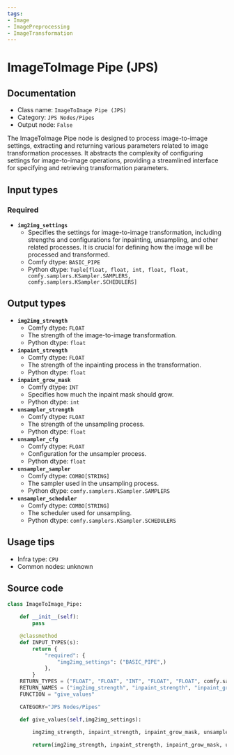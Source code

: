 ```yaml
---
tags:
- Image
- ImagePreprocessing
- ImageTransformation
---
```


# ImageToImage Pipe (JPS)
## Documentation
- Class name: `ImageToImage Pipe (JPS)`
- Category: `JPS Nodes/Pipes`
- Output node: `False`

The ImageToImage Pipe node is designed to process image-to-image settings, extracting and returning various parameters related to image transformation processes. It abstracts the complexity of configuring settings for image-to-image operations, providing a streamlined interface for specifying and retrieving transformation parameters.
## Input types
### Required
- **`img2img_settings`**
    - Specifies the settings for image-to-image transformation, including strengths and configurations for inpainting, unsampling, and other related processes. It is crucial for defining how the image will be processed and transformed.
    - Comfy dtype: `BASIC_PIPE`
    - Python dtype: `Tuple[float, float, int, float, float, comfy.samplers.KSampler.SAMPLERS, comfy.samplers.KSampler.SCHEDULERS]`
## Output types
- **`img2img_strength`**
    - Comfy dtype: `FLOAT`
    - The strength of the image-to-image transformation.
    - Python dtype: `float`
- **`inpaint_strength`**
    - Comfy dtype: `FLOAT`
    - The strength of the inpainting process in the transformation.
    - Python dtype: `float`
- **`inpaint_grow_mask`**
    - Comfy dtype: `INT`
    - Specifies how much the inpaint mask should grow.
    - Python dtype: `int`
- **`unsampler_strength`**
    - Comfy dtype: `FLOAT`
    - The strength of the unsampling process.
    - Python dtype: `float`
- **`unsampler_cfg`**
    - Comfy dtype: `FLOAT`
    - Configuration for the unsampler process.
    - Python dtype: `float`
- **`unsampler_sampler`**
    - Comfy dtype: `COMBO[STRING]`
    - The sampler used in the unsampling process.
    - Python dtype: `comfy.samplers.KSampler.SAMPLERS`
- **`unsampler_scheduler`**
    - Comfy dtype: `COMBO[STRING]`
    - The scheduler used for unsampling.
    - Python dtype: `comfy.samplers.KSampler.SCHEDULERS`
## Usage tips
- Infra type: `CPU`
- Common nodes: unknown


## Source code
```python
class ImageToImage_Pipe:

    def __init__(self):
        pass

    @classmethod
    def INPUT_TYPES(s):
        return {
            "required": {
                "img2img_settings": ("BASIC_PIPE",)
            },
        }
    RETURN_TYPES = ("FLOAT", "FLOAT", "INT", "FLOAT", "FLOAT", comfy.samplers.KSampler.SAMPLERS, comfy.samplers.KSampler.SCHEDULERS,)
    RETURN_NAMES = ("img2img_strength", "inpaint_strength", "inpaint_grow_mask", "unsampler_strength", "unsampler_cfg", "unsampler_sampler", "unsampler_scheduler",)
    FUNCTION = "give_values"

    CATEGORY="JPS Nodes/Pipes"

    def give_values(self,img2img_settings):
        
        img2img_strength, inpaint_strength, inpaint_grow_mask, unsampler_strength, unsampler_cfg, unsampler_sampler, unsampler_scheduler = img2img_settings

        return(img2img_strength, inpaint_strength, inpaint_grow_mask, unsampler_strength, unsampler_cfg, unsampler_sampler, unsampler_scheduler,)

```

